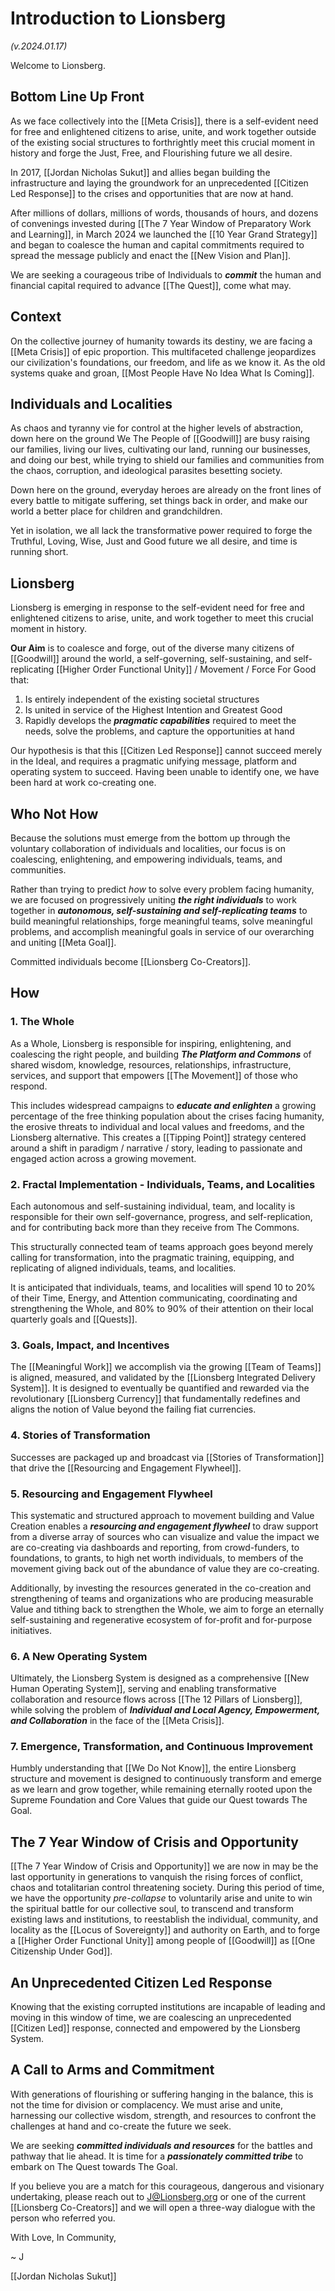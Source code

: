 # Introduction to Lionsberg 

_(v.2024.01.17)_

Welcome to Lionsberg. 

## Bottom Line Up Front 

As we face collectively into the [[Meta Crisis]], there is a self-evident need for free and enlightened citizens to arise, unite, and work together outside of the existing social structures to forthrightly meet this crucial moment in history and forge the Just, Free, and Flourishing future we all desire. 

In 2017, [[Jordan Nicholas Sukut]] and allies began building the infrastructure and laying the groundwork for an unprecedented [[Citizen Led Response]] to the crises and opportunities that are now at hand. 

After millions of dollars, millions of words, thousands of hours, and dozens of convenings invested during [[The 7 Year Window of Preparatory Work and Learning]], in March 2024 we launched the [[10 Year Grand Strategy]] and began to coalesce the human and capital commitments required to spread the message publicly and enact the [[New Vision and Plan]]. 

We are seeking a courageous tribe of Individuals to ***commit*** the human and financial capital required to advance [[The Quest]], come what may.
## Context 

On the collective journey of humanity towards its destiny, we are facing a [[Meta Crisis]] of epic proportion. This multifaceted challenge jeopardizes our civilization's foundations, our freedom, and life as we know it. As the old systems quake and groan, [[Most People Have No Idea What Is Coming]]. 

## Individuals and Localities 

As chaos and tyranny vie for control at the higher levels of abstraction, down here on the ground We The People of [[Goodwill]] are busy raising our families, living our lives, cultivating our land, running our businesses, and doing our best, while trying to shield our families and communities from the chaos, corruption, and ideological parasites besetting society.

Down here on the ground, everyday heroes are already on the front lines of every battle to mitigate suffering, set things back in order, and make our world a better place for children and grandchildren. 

Yet in isolation, we all lack the transformative power required to forge the Truthful, Loving, Wise, Just and Good future we all desire, and time is running short. 

## Lionsberg 

Lionsberg is emerging in response to the self-evident need for free and enlightened citizens to arise, unite, and work together to meet this crucial moment in history. 

**Our Aim** is to coalesce and forge, out of the diverse many citizens of [[Goodwill]] around the world, a self-governing, self-sustaining, and self-replicating [[Higher Order Functional Unity]] / Movement / Force For Good that: 

1. Is entirely independent of the existing societal structures 
2. Is united in service of the Highest Intention and Greatest Good
3. Rapidly develops the ***pragmatic capabilities*** required to meet the needs, solve the problems, and capture the opportunities at hand  

Our hypothesis is that this [[Citizen Led Response]] cannot succeed merely in the Ideal, and requires a pragmatic unifying message, platform and operating system to succeed. Having been unable to identify one, we have been hard at work co-creating one. 

## Who Not How 

Because the solutions must emerge from the bottom up through the voluntary collaboration of individuals and localities, our focus is on coalescing, enlightening, and empowering individuals, teams, and communities. 

Rather than trying to predict *how* to solve every problem facing humanity, we are focused on progressively uniting ***the right individuals*** to work together in ***autonomous, self-sustaining and self-replicating teams*** to build meaningful relationships, forge meaningful teams, solve meaningful problems, and accomplish meaningful goals in service of our overarching and uniting [[Meta Goal]]. 

Committed individuals become [[Lionsberg Co-Creators]]. 

## How 

### 1. The Whole 

As a Whole, Lionsberg is responsible for inspiring, enlightening, and coalescing the right people, and building ***The Platform and Commons*** of shared wisdom, knowledge, resources, relationships, infrastructure, services, and support that empowers [[The Movement]] of those who respond. 

This includes widespread campaigns to ***educate and enlighten*** a growing percentage of the free thinking population about the crises facing humanity, the erosive threats to individual and local values and freedoms, and the Lionsberg alternative. This creates a [[Tipping Point]] strategy centered around a shift in paradigm / narrative / story, leading to passionate and engaged action across a growing movement. 

### 2. Fractal Implementation - Individuals, Teams, and Localities

Each autonomous and self-sustaining individual, team, and locality is responsible for their own self-governance, progress, and self-replication, and for contributing back more than they receive from The Commons. 

This structurally connected team of teams approach goes beyond merely calling for transformation, into the pragmatic training, equipping, and replicating of aligned individuals, teams, and localities. 

It is anticipated that individuals, teams, and localities will spend 10 to 20% of their Time, Energy, and Attention communicating, coordinating and strengthening the Whole, and 80% to 90% of their attention on their local quarterly goals and [[Quests]]. 

### 3. Goals, Impact, and Incentives  

The [[Meaningful Work]] we accomplish via the growing [[Team of Teams]] is aligned, measured, and validated by the [[Lionsberg Integrated Delivery System]]. It is designed to eventually be quantified and rewarded via the revolutionary [[Lionsberg Currency]] that fundamentally redefines and aligns the notion of Value beyond the failing fiat currencies. 

### 4. Stories of Transformation 

Successes are packaged up and broadcast via [[Stories of Transformation]] that drive the [[Resourcing and Engagement Flywheel]]. 

### 5. Resourcing and Engagement Flywheel

This systematic and structured approach to movement building and Value Creation enables a ***resourcing and engagement flywheel*** to draw support from a diverse array of sources who can visualize and value the impact we are co-creating via dashboards and reporting, from crowd-funders, to foundations, to grants, to high net worth individuals, to members of the movement giving back out of the abundance of value they are co-creating. 

Additionally, by investing the resources generated in the co-creation and strengthening of teams and organizations who are producing measurable Value and tithing back to strengthen the Whole, we aim to forge an eternally self-sustaining and regenerative ecosystem of for-profit and for-purpose initiatives. 

### 6. A New Operating System 

Ultimately, the Lionsberg System is designed as a comprehensive [[New Human Operating System]], serving and enabling transformative collaboration and resource flows across [[The 12 Pillars of Lionsberg]], while solving the problem of ***Individual and Local Agency, Empowerment, and Collaboration*** in the face of the [[Meta Crisis]].  

### 7. Emergence, Transformation, and Continuous Improvement 

Humbly understanding that [[We Do Not Know]], the entire Lionsberg structure and movement is designed to continuously transform and emerge as we learn and grow together, while remaining eternally rooted upon the Supreme Foundation and Core Values that guide our Quest towards The Goal. 

## The 7 Year Window of Crisis and Opportunity

[[The 7 Year Window of Crisis and Opportunity]] we are now in may be the last opportunity in generations to vanquish the rising forces of conflict, chaos and totalitarian control threatening society. During this period of time, we have the opportunity *pre-collapse* to voluntarily arise and unite to win the spiritual battle for our collective soul, to transcend and transform existing laws and institutions, to reestablish the individual, community, and locality as the [[Locus of Sovereignty]] and authority on Earth, and to forge a [[Higher Order Functional Unity]] among people of [[Goodwill]] as [[One Citizenship Under God]]. 

## An Unprecedented Citizen Led Response

Knowing that the existing corrupted institutions are incapable of leading and moving in this window of time, we are coalescing an unprecedented [[Citizen Led]]  response, connected and empowered by the Lionsberg System. 

## A Call to Arms and Commitment

With generations of flourishing or suffering hanging in the balance, this is not the time for division or complacency. We must arise and unite, harnessing our collective wisdom, strength, and resources to confront the challenges at hand and co-create the future we seek. 

We are seeking ***committed individuals and resources*** for the battles and pathway that lie ahead. It is time for a ***passionately committed tribe*** to embark on The Quest towards The Goal. 

If you believe you are a match for this courageous, dangerous and visionary undertaking, please reach out to J@Lionsberg.org or one of the current [[Lionsberg Co-Creators]] and we will open a three-way dialogue with the person who referred you. 

With Love, In Community, 

~ J 

[[Jordan Nicholas Sukut]]  






